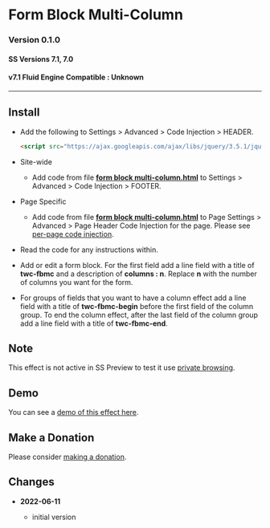 # Form Block Multi-Column

### Version 0.1.0

#### SS Versions 7.1, 7.0

#### v7.1 Fluid Engine Compatible : Unknown

---

## Install

* Add the following to Settings > Advanced > Code Injection > HEADER.
  
  ```html
  <script src="https://ajax.googleapis.com/ajax/libs/jquery/3.5.1/jquery.min.js"></script>
  ```
  
* Site-wide

  * Add code from file **[form block multi-column.html][1]** to  Settings >
    Advanced > Code Injection > FOOTER.
    
* Page Specific

  * Add code from file **[form block multi-column.html][1]** to Page Settings >
    Advanced > Page Header Code Injection for the page. Please see
    [per-page code injection][2].
    
* Read the code for any instructions within.

* Add or edit a form block. For the first field add a line field with a title of
  **twc-fbmc** and a description of **columns : n**. Replace **n** with the
  number of columns you want for the form.

* For groups of fields that you want to have a column effect add a line field
  with a title of **twc-fbmc-begin** before the first field of the column group.
  To end the column effect, after the last field of the column group add a line
  field with a title of **twc-fbmc-end**.

## Note

This effect is not active in SS Preview to test it use [private browsing][3].

## Demo

You can see a [demo of this effect here][4].

## Make a Donation

Please consider [making a donation][5].

## Changes

<!-- * **2022-05-10**

  * support for v7.1 product detail layouts
  * use twcsl
  * bumped version to 0.2.0
  -->
* **2022-06-11**

  * initial version

[1]: form%20block%20multi-column.html#L1
[2]: https://support.squarespace.com/hc/en-us/articles/205815908-Using-code-injection#toc-per-page-code-injection
[3]: https://bit.ly/3f6lhq2
[4]: https://toms-web-consulting-demos.squarespace.com/form-block-multi-column?password=twcdemos
[5]: https://github.com/tomsWebConsulting/twcsl#make-a-donation
